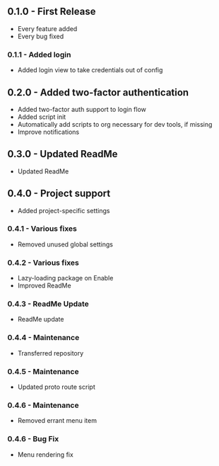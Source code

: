 ## 0.1.0 - First Release
* Every feature added
* Every bug fixed

### 0.1.1 - Added login
* Added login view to take credentials out of config

## 0.2.0 - Added two-factor authentication
* Added two-factor auth support to login flow
* Added script init
 * Automatically add scripts to org necessary for dev tools, if missing
* Improve notifications

## 0.3.0 - Updated ReadMe
* Updated ReadMe

## 0.4.0 - Project support
* Added project-specific settings

### 0.4.1 - Various fixes
* Removed unused global settings

### 0.4.2 - Various fixes
* Lazy-loading package on Enable
* Improved ReadMe

### 0.4.3 - ReadMe Update
* ReadMe update

### 0.4.4 - Maintenance
* Transferred repository

### 0.4.5 - Maintenance
* Updated proto route script

### 0.4.6 - Maintenance
* Removed errant menu item

### 0.4.6 - Bug Fix
* Menu rendering fix

